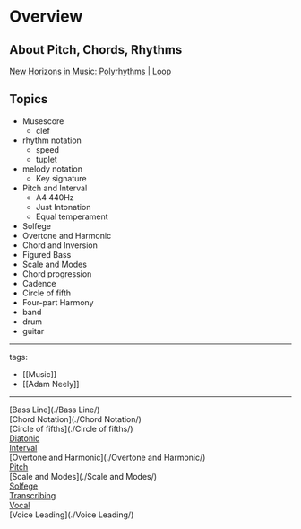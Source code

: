 # Overview

## About Pitch, Chords, Rhythms
[New Horizons in Music: Polyrhythms | Loop](./https://www.youtube.com/watch?v=JiNKlhspdKg)  

## Topics
* Musescore
  * clef
* rhythm notation
  * speed
  * tuplet
* melody notation
  * Key signature
* Pitch and Interval
  * A4 440Hz
  * Just Intonation
  * Equal temperament
* Solfège
* Overtone and Harmonic
* Chord and Inversion
* Figured Bass
* Scale and Modes
* Chord progression
* Cadence
* Circle of fifth
* Four-part Harmony
* band
* drum
* guitar


---
tags:
  - [[Music]]
  - [[Adam Neely]]
  
---

[Bass Line](./Bass Line/)  
[Chord Notation](./Chord Notation/)  
[Circle of fifths](./Circle of fifths/)  
[Diatonic](./Diatonic/)  
[Interval](./Interval/)  
[Overtone  and Harmonic](./Overtone  and Harmonic/)  
[Pitch](./Pitch/)  
[Scale and Modes](./Scale and Modes/)  
[Solfege](./Solfege/)  
[Transcribing](./Transcribing/)  
[Vocal](./Vocal/)  
[Voice Leading](./Voice Leading/)  